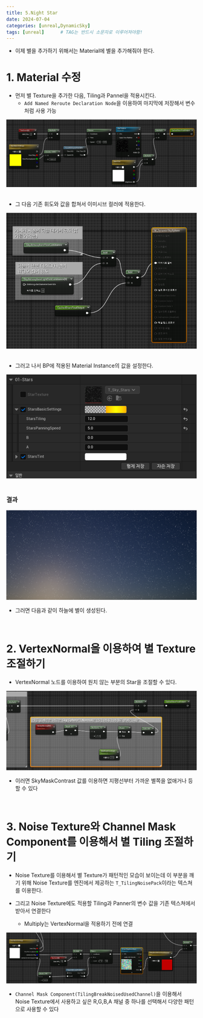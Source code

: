 ```yaml
---
title: 5.Night Star
date: 2024-07-04
categories: [unreal,DynamicSky]
tags: [unreal]		# TAG는 반드시 소문자로 이루어져야함!
---
```


* 이제 별을 추가하기 위해서는 Material에 별을 추가해줘야 한다.

# 1. Material 수정

* 먼저 별 Texture을 추가한 다음, Tiling과 Pannel을 적용시킨다. 
  * `Add Named Reroute Declaration Node`을 이용하여 마지막에 저장해서 변수처럼 사용 가능

<center><img src="./../../../assets/img/Unreal/DynamicSky/NightStar/StarSetting.png"></center>

<br>


* 그 다음 기존 휘도와 값을 합쳐서 이미시브 컬러에 적용한다.

<center><img src="./../../../assets/img/Unreal/DynamicSky/NightStar/StarSkyMaterial.png"></center>

<br>

* 그러고 나서 BP에 적용된 Material Instance의 값을 설정한다.

<center><img src="./../../../assets/img/Unreal/DynamicSky/NightStar/TilingAndSpeed.png"></center>

<br>

### 결과

<center><img src="./../../../assets/img/Unreal/DynamicSky/NightStar/StarSky.png"></center>

* 그러면 다음과 같이 하늘에 별이 생성된다.

<br>

# 2. VertexNormal을 이용하여 별 Texture 조절하기

* VertexNormal 노드를 이용하여 원치 않는 부분의 Star을 조절할 수 있다.

<center><img src="./../../../assets/img/Unreal/DynamicSky/NightStar/StarVertexNormal.png"></center>

* 이러면 SkyMaskContrast 값를 이용하면 지평선부터 가까운 별쪽을 없애거나 등 할 수 있다

<br>

# 3. Noise Texture와 Channel Mask Component를 이용해서 별 Tiling 조절하기

* Noise Texture를 이용해서 별 Texture가 패턴적인 모습이 보이는데 이 부분을 깨기 위해 Noise Texture를 엔진에서 제공하는 `T_TilingNoisePack`이라는 텍스쳐를 이용한다.

* 그리고 Noise Texture에도 적용할 Tiling과 Panner의 변수 값을 기존 텍스쳐에서 받아서 연결한다

  * Multiply는 VertexNormal을 적용하기 전에 연결

<center><img src="./../../../assets/img/Unreal/DynamicSky/NightStar/StarTiling.png"></center>

* `Channel Mask Component(TilingBreakNoisedUsedChannel)`을 이용해서 Noise Texture에서 사용하고 싶은 R,G,B,A 채널 중 하나를 선택해서 다양한 패턴으로 사용할 수 있다